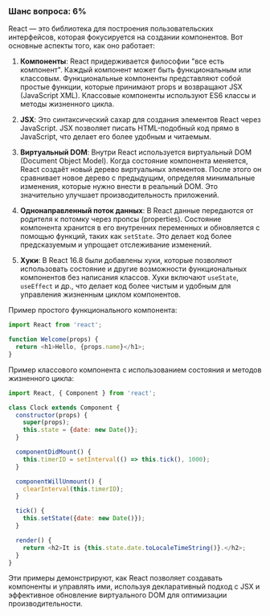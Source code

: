 ### Шанс вопроса: 6%

React — это библиотека для построения пользовательских интерфейсов, которая фокусируется на создании компонентов. Вот основные аспекты того, как оно работает:

1. **Компоненты**: React придерживается философии "все есть компонент". Каждый компонент может быть функциональным или классовым. Функциональные компоненты представляют собой простые функции, которые принимают props и возвращают JSX (JavaScript XML). Классовые компоненты используют ES6 классы и методы жизненного цикла.

2. **JSX**: Это синтаксический сахар для создания элементов React через JavaScript. JSX позволяет писать HTML-подобный код прямо в JavaScript, что делает его более удобным и читаемым.

3. **Виртуальный DOM**: Внутри React используется виртуальный DOM (Document Object Model). Когда состояние компонента меняется, React создаёт новый дерево виртуальных элементов. После этого он сравнивает новое дерево с предыдущим, определяя минимальные изменения, которые нужно внести в реальный DOM. Это значительно улучшает производительность приложений.

4. **Однонаправленный поток данных**: В React данные передаются от родителя к потомку через пропсы (properties). Состояние компонента хранится в его внутренних переменных и обновляется с помощью функций, таких как `setState`. Это делает код более предсказуемым и упрощает отслеживание изменений.

5. **Хуки**: В React 16.8 были добавлены хуки, которые позволяют использовать состояние и другие возможности функциональных компонентов без написания классов. Хуки включают `useState`, `useEffect` и др., что делает код более чистым и удобным для управления жизненным циклом компонентов.

Пример простого функционального компонента:
```javascript
import React from 'react';

function Welcome(props) {
  return <h1>Hello, {props.name}</h1>;
}
```

Пример классового компонента с использованием состояния и методов жизненного цикла:
```javascript
import React, { Component } from 'react';

class Clock extends Component {
  constructor(props) {
    super(props);
    this.state = {date: new Date()};
  }

  componentDidMount() {
    this.timerID = setInterval(() => this.tick(), 1000);
  }

  componentWillUnmount() {
    clearInterval(this.timerID);
  }

  tick() {
    this.setState({date: new Date()});
  }

  render() {
    return <h2>It is {this.state.date.toLocaleTimeString()}.</h2>;
  }
}
```

Эти примеры демонстрируют, как React позволяет создавать компоненты и управлять ими, используя декларативный подход с JSX и эффективное обновление виртуального DOM для оптимизации производительности.